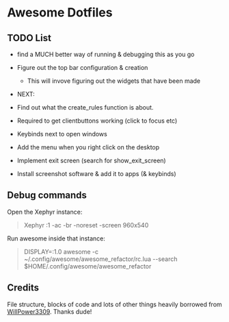# Awesome Dotfiles

## TODO List
- find a MUCH better way of running & debugging this as you go
- Figure out the top bar configuration & creation
  - This will invove figuring out the widgets that have been made


- NEXT:
- Find out what the create_rules function is about. 
- Required to get clientbuttons working (click to focus etc)

- Keybinds next to open windows
- Add the menu when you right click on the desktop
- Implement exit screen (search for show_exit_screen)
- Install screenshot software & add it to apps (& keybinds)


## Debug commands
Open the Xephyr instance:
> Xephyr :1 -ac -br -noreset -screen 960x540

Run awesome inside that instance:
> DISPLAY=:1.0 awesome -c ~/.config/awesome/awesome_refactor/rc.lua --search $HOME/.config/awesome/awesome_refactor


## Credits

File structure, blocks of code and lots of other things heavily borrowed from [WillPower3309](https://github.com/WillPower3309/awesome-dotfiles). Thanks dude!